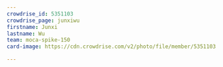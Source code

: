 ```yaml
---
crowdrise_id: 5351103
crowdrise_page: junxiwu
firstname: Junxi
lastname: Wu
team: moca-spike-150
card-image: https://cdn.crowdrise.com/v2/photo/file/member/5351103

---
```

